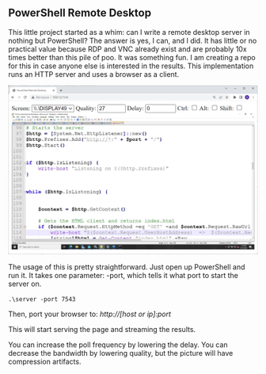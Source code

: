 PowerShell Remote Desktop
---

This little project started as a whim: can I write a remote desktop server in nothing but PowerShell? The answer is yes, I can, and I did. It has little or no practical value because RDP and VNC already exist and are probably 10x times better than this pile of poo. It was something fun. I am creating a repo for this in case anyone else is interested in the results. This implementation runs an HTTP server and uses a browser as a client.

![Client Image](images/psrd.png)

The usage of this is pretty straightforward. Just open up PowerShell and run it. It takes one parameter: -port, which tells it what port to start the server on.

```
.\server -port 7543
```

Then, port your browser to: *http://[host or ip]:port*

This will start serving the page and streaming the results.

You can increase the poll frequency by lowering the delay. You can decrease the bandwidth by lowering quality, but the picture will have compression artifacts.
